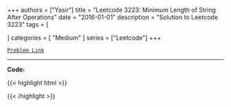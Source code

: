 
+++
authors = ["Yasir"]
title = "Leetcode 3223: Minimum Length of String After Operations"
date = "2016-01-01"
description = "Solution to Leetcode 3223"
tags = [
    
]
categories = [
    "Medium"
]
series = ["Leetcode"]
+++



[`Problem Link`](https://leetcode.com/problems/minimum-length-of-string-after-operations/description/)

---

**Code:**

{{< highlight html >}}

{{< /highlight >}}

